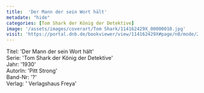 ```yaml
---
title:  'Der Mann der sein Wort hält'
metadate: "hide"
categories: [Tom Shark der König der Detektive]
image: '/assets/images/coverart/Tom Shark/114162429X_00000010.jpg'
visit: 'https://portal.dnb.de/bookviewer/view/114162429X#page/n0/mode/2up'
---
```

Titel: 'Der Mann der sein Wort hält' <br>
Serie: 'Tom Shark der König der Detektive' <br>
Jahr: '1930' <br>
AutorIn: 'Pitt Strong' <br>
Band-Nr: '?' <br>
Verlag: ' Verlagshaus Freya'